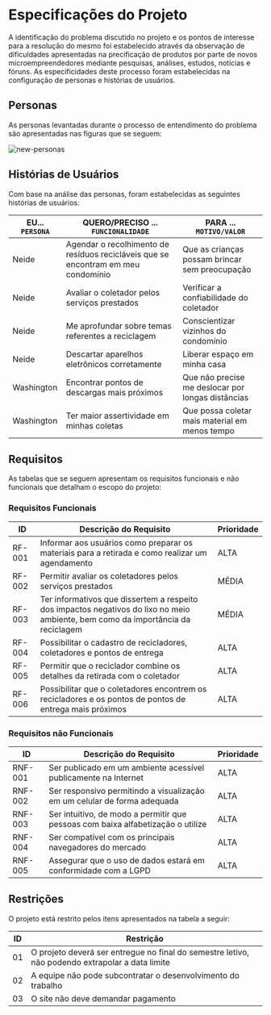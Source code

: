 # Especificações do Projeto

A identificação do problema discutido no projeto e os pontos de interesse para a resolução do mesmo foi estabelecido através da observação de dificuldades apresentadas
na precificação de produtos por parte de novos microempreendedores mediante pesquisas, análises, estudos, notícias e fóruns. As especificidades deste processo foram estabelecidas na configuração de personas e histórias de usuários. 

## Personas

As personas levantadas durante o processo de entendimento do problema são apresentadas nas figuras que se seguem:

![new-personas](https://github.com/ICEI-PUC-Minas-PMV-ADS/pmv-ads-2022-2-e1-proj-web-t7-agendamento-de-servicos-para-autonomos/blob/main/docs/img/new-personas.png?raw=true)

## Histórias de Usuários

Com base na análise das personas, foram estabelecidas as seguintes histórias de usuários:

|EU... `PERSONA`     | QUERO/PRECISO ... `FUNCIONALIDADE` |PARA ... `MOTIVO/VALOR`                 |
|--------------------|------------------------------------|----------------------------------------|
|      Neide         | Agendar o recolhimento de resíduos recicláveis que se encontram em meu condomínio            | Que as crianças possam brincar sem preocupação                |
|      Neide         | Avaliar o coletador pelos serviços prestados            | Verificar a confiabilidade do coletador                |
|      Neide         | Me aprofundar sobre temas referentes a reciclagem            | Conscientizar vizinhos do condomínio                |
|      Neide         | Descartar aparelhos eletrônicos corretamente            | Liberar espaço em minha casa                |
|      Washington    | Encontrar pontos de descargas mais próximos                 | Que não precise me deslocar por longas distâncias |
|      Washington    | Ter maior assertividade em minhas coletas                 | Que possa coletar mais material em menos tempo  |

## Requisitos

As tabelas que se seguem apresentam os requisitos funcionais e não funcionais que detalham o escopo do projeto:

### Requisitos Funcionais

|ID    | Descrição do Requisito  | Prioridade |
|------|-----------------------------------------|----|
|RF-001| Informar aos usuários como preparar os materiais para a retirada e como realizar um agendamento  | ALTA | 
|RF-002| Permitir avaliar os coletadores pelos serviços prestados    | MÉDIA |
|RF-003| Ter informativos que dissertem a respeito dos impactos negativos do lixo no meio ambiente, bem como da importância da reciclagem   | MÉDIA |
|RF-004| Possibilitar o cadastro de recicladores, coletadores e pontos de entrega    | ALTA |
|RF-005| Permitir que o reciclador combine os detalhes da retirada com o coletador    | ALTA |
|RF-006| Possibilitar que o coletadores encontrem os recicladores e os pontos de pontos de entrega mais próximos   | ALTA |

### Requisitos não Funcionais

|ID     | Descrição do Requisito  |Prioridade |
|-------|-------------------------|----|
|RNF-001| Ser publicado em um ambiente acessível publicamente na Internet  | ALTA | 
|RNF-002| Ser responsivo permitindo a visualização em um celular de forma adequada  |  ALTA | 
|RNF-003| Ser intuitivo, de modo a permitir que pessoas com baixa alfabetização o utilize   |  ALTA |
|RNF-004| Ser compatível com os principais navegadores do mercado    |  ALTA |
|RNF-005| Assegurar que o uso de dados estará em conformidade com a LGPD    |  ALTA |

## Restrições

O projeto está restrito pelos itens apresentados na tabela a seguir:

|ID| Restrição                                             |
|--|-------------------------------------------------------|
|01| O projeto deverá ser entregue no final do semestre letivo, não podendo extrapolar a data limite  |
|02| A equipe não pode subcontratar o desenvolvimento do trabalho       |
|03| O site não deve demandar pagamento         |
